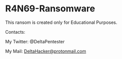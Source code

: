# R4N69-Ransomware
                                                                                              
This ransom is created only for Educational Purposes.

Contacts:


My Twitter: @DeltaPentester

My Mail:    DeltaHacker@protonmail.com
